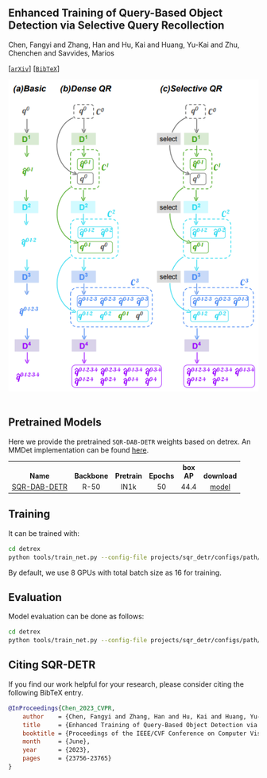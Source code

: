 ## Enhanced Training of Query-Based Object Detection via Selective Query Recollection

Chen, Fangyi and Zhang, Han and Hu, Kai and Huang, Yu-Kai and Zhu, Chenchen and Savvides, Marios

[[`arXiv`](https://openaccess.thecvf.com/content/CVPR2023/papers/Chen_Enhanced_Training_of_Query-Based_Object_Detection_via_Selective_Query_Recollection_CVPR_2023_paper.pdf)] [[`BibTeX`](#citing-sqr-detr)]

<div align="center">
  <img src="./assets/sqr_detr_overall.png"/>
</div><br/>

## Pretrained Models
Here we provide the pretrained `SQR-DAB-DETR` weights based on detrex. An MMDet implementation can be found [here](https://github.com/Fangyi-Chen/SQR).
<table><tbody>
<!-- START TABLE -->
<!-- TABLE HEADER -->
<th valign="bottom">Name</th>
<th valign="bottom">Backbone</th>
<th valign="bottom">Pretrain</th>
<th valign="bottom">Epochs</th>
<th valign="bottom">box<br/>AP</th>
<th valign="bottom">download</th>
<!-- TABLE BODY -->
<!-- ROW: dab_detr_r50_50ep -->
 <tr><td align="left"><a href="configs/dab_detr_r50_50ep_qr.py">SQR-DAB-DETR</a></td>
<td align="center">R-50</td>
<td align="center">IN1k</td>
<td align="center">50</td>
<td align="center">44.4</td>
<td align="center"> <a href="https://drive.google.com/file/d/1Zz298GPYvDfF1RjSTk1e_ZoBy3NtXxWd/view?usp=sharingh">model</a></td>
</tr>
</tbody></table>


## Training
It can be trained with:
```bash
cd detrex
python tools/train_net.py --config-file projects/sqr_detr/configs/path/to/config.py --num-gpus 8
```
By default, we use 8 GPUs with total batch size as 16 for training.

## Evaluation
Model evaluation can be done as follows:
```bash
cd detrex
python tools/train_net.py --config-file projects/sqr_detr/configs/path/to/config.py --eval-only train.init_checkpoint=/path/to/model_checkpoint
```

## Citing SQR-DETR
If you find our work helpful for your research, please consider citing the following BibTeX entry.

```BibTex
@InProceedings{Chen_2023_CVPR,
    author    = {Chen, Fangyi and Zhang, Han and Hu, Kai and Huang, Yu-Kai and Zhu, Chenchen and Savvides, Marios},
    title     = {Enhanced Training of Query-Based Object Detection via Selective Query Recollection},
    booktitle = {Proceedings of the IEEE/CVF Conference on Computer Vision and Pattern Recognition (CVPR)},
    month     = {June},
    year      = {2023},
    pages     = {23756-23765}
}
```
